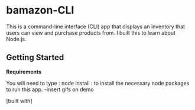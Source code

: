 # bamazon-CLI
This is a command-line interface (CLI) app that displays an inventory that users can view and purchase products from. I built this to learn about Node.js.

## Getting Started

__Requirements__

You will need to type : node install : to install the necessary node packages to run this app.
  -insert gifs on demo

[built with]
